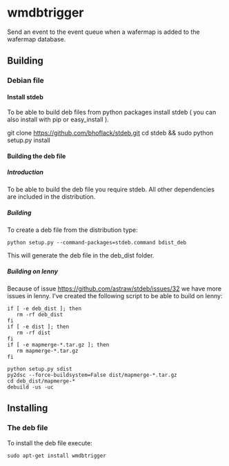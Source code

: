 # wmdbtrigger

Send an event to the event queue when a wafermap is added to the wafermap database.

## Building
### Debian file
#### Install stdeb

To be able to build deb files from python packages install stdeb ( you can also install with pip or easy_install ).

  git clone https://github.com/bhoflack/stdeb.git
  cd stdeb && sudo python setup.py install

#### Building the deb file
##### Introduction

To be able to build the deb file you require stdeb.  All other dependencies are included in the distribution.

##### Building #####
To create a deb file from the distribution type:

    python setup.py --command-packages=stdeb.command bdist_deb

This will generate the deb file in the deb_dist folder.

##### Building on lenny #####
Because of issue https://github.com/astraw/stdeb/issues/32 we have more issues in lenny.
I've created the following script to be able to build on lenny:

    if [ -e deb_dist ]; then
       rm -rf deb_dist
    fi
    if [ -e dist ]; then
       rm -rf dist
    fi
    if [ -e mapmerge-*.tar.gz ]; then
       rm mapmerge-*.tar.gz
    fi

    python setup.py sdist
    py2dsc --force-buildsystem=False dist/mapmerge-*.tar.gz
    cd deb_dist/mapmerge-*
    debuild -us -uc

## Installing
### The deb file
To install the deb file execute:

    sudo apt-get install wmdbtrigger

